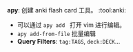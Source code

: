 **apy**: 创建 anki flash card 工具。 :tool:anki:
 * 可以通过 `apy add ` 打开 vim 进行编辑。
 * `apy add-from-file` 批量编辑
 * **Query Filters**: `tag:TAGS`, `deck:DECK`...

